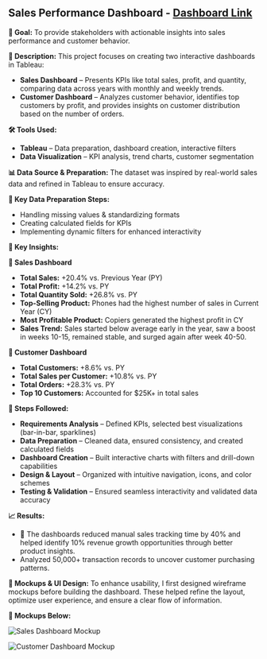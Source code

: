 ## Sales Performance Dashboard - [Dashboard Link](https://public.tableau.com/views/SalesandCustomerDashboard_17387665256840/SalesDashboard?:language=en-US&:sid=&:redirect=auth&:display_count=n&:origin=viz_share_link)
 
**🎯 Goal:** 
To provide stakeholders with actionable insights into sales performance and customer behavior.

**📌 Description:** 
This project focuses on creating two interactive dashboards in Tableau:

- **Sales Dashboard** – Presents KPIs like total sales, profit, and quantity, comparing data across years with monthly and weekly trends.
- **Customer Dashboard** – Analyzes customer behavior, identifies top customers by profit, and provides insights on customer distribution based on the number of orders.

**🛠 Tools Used:** 
- **Tableau** – Data preparation, dashboard creation, interactive filters
- **Data Visualization** – KPI analysis, trend charts, customer segmentation

**📊 Data Source & Preparation:** 
The dataset was inspired by real-world sales data and refined in Tableau to ensure accuracy.

**🔹 Key Data Preparation Steps:**
- Handling missing values & standardizing formats
- Creating calculated fields for KPIs
- Implementing dynamic filters for enhanced interactivity

**🚀 Key Insights:** 

**🔹 Sales Dashboard**
- **Total Sales:** +20.4% vs. Previous Year (PY)
- **Total Profit:** +14.2% vs. PY
- **Total Quantity Sold:** +26.8% vs. PY
- **Top-Selling Product:** Phones had the highest number of sales in Current Year (CY)
- **Most Profitable Product:** Copiers generated the highest profit in CY
- **Sales Trend:** Sales started below average early in the year, saw a boost in weeks 10-15, remained stable, and surged again after week 40-50.

**🔹 Customer Dashboard** 
- **Total Customers:** +8.6% vs. PY
- **Total Sales per Customer:** +10.8% vs. PY
- **Total Orders:** +28.3% vs. PY
- **Top 10 Customers:** Accounted for $25K+ in total sales

**📌 Steps Followed:** 
- **Requirements Analysis** – Defined KPIs, selected best visualizations (bar-in-bar, sparklines)
- **Data Preparation** – Cleaned data, ensured consistency, and created calculated fields
- **Dashboard Creation** – Built interactive charts with filters and drill-down capabilities
- **Design & Layout** – Organized with intuitive navigation, icons, and color schemes
- **Testing & Validation** – Ensured seamless interactivity and validated data accuracy

**📈 Results:**
- 🚀 The dashboards reduced manual sales tracking time by 40% and helped identify 10% revenue growth opportunities through better product insights.
- Analyzed 50,000+ transaction records to uncover customer purchasing patterns.

**🎨 Mockups & UI Design:** 
To enhance usability, I first designed wireframe mockups before building the dashboard. These helped refine the layout, optimize user experience, and ensure a clear flow of information.

**📌 Mockups Below:**

![Sales Dashboard Mockup](https://github.com/AnishShah26/Business-Analyst-Portfolio/blob/8bc21d9e5b0fabe17274841cdacc4d9e39a5ca64/Images/Sales%20Dashboard%20Mockup.png)

![Customer Dashboard Mockup](https://github.com/AnishShah26/Business-Analyst-Portfolio/blob/f80058784d9f8350f2881eb1098d0e37aa4dc688/Images/Customer%20Dashboard%20Mockup.png)
